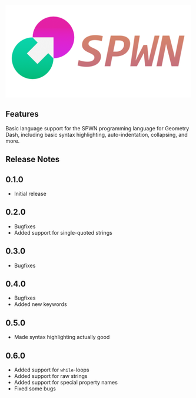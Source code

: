 ![SPWN](spwn_logo_colored.png)

## Features

Basic language support for the SPWN programming language for Geometry Dash, including basic syntax highlighting, auto-indentation, collapsing, and more.

## Release Notes

## 0.1.0

- Initial release

## 0.2.0

- Bugfixes
- Added support for single-quoted strings

## 0.3.0

- Bugfixes

## 0.4.0

- Bugfixes
- Added new keywords

## 0.5.0

- Made syntax highlighting actually good

## 0.6.0

- Added support for `while`-loops
- Added support for raw strings
- Added support for special property names
- Fixed some bugs